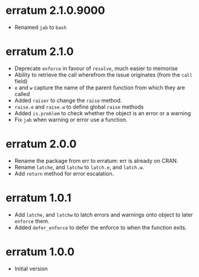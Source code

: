 # erratum 2.1.0.9000

- Renamed `jab` to `bash`

# erratum 2.1.0

- Deprecate `enforce` in favour of `resolve`, much easier to memorise
- Ability to retrieve the call wherefrom the issue originates (from the `call` field)
- `e` and `w` capture the name of the parent function from which they are called
- Added `raiser` to change the `raise` method.
- `raise.e` and `raise.w` to define global `raise` methods
- Added `is.problem` to check whether the object is an error or a warning
- Fix `jab` when warning or error use a function.

# erratum 2.0.0

- Rename the package from err to erratum: err is already on CRAN.
- Rename `latche`, and `latchw` to `latch.e`, and `latch.w`.
- Add `return` method for error escalation.

# erratum 1.0.1

- Add `latche`, and `latchw` to latch errors and warnings onto object to later `enforce` them.
- Added `defer_enforce` to defer the enforce to when the function exits.

# erratum 1.0.0

* Initial version
